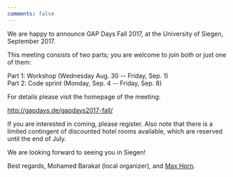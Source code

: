 ```yaml
---
comments: false
---
```

We are happy to announce GAP Days Fall 2017, at the University of Siegen, September 2017.

This meeting consists of two parts; you are welcome to join both or just one of them:

Part 1: Workshop (Wednesday Aug. 30 -- Friday, Sep. 1) <br>
Part 2: Code sprint (Monday, Sep. 4 -- Friday, Sep. 8)

For details please visit the homepage of the meeting:

 <http://gapdays.de/gapdays2017-fall/>

If you are interested in coming, please register. Also note that there is
a limited contingent of discounted hotel rooms available, which are reserved
until the end of July.

We are looking forward to seeing you in Siegen!

Best regards,
Mohamed Barakat (local organizer), and [Max Horn](http://www.quendi.de/en/math).
